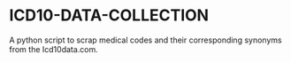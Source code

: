 # ICD10-DATA-COLLECTION

A python script to scrap medical codes and their corresponding synonyms from the Icd10data.com.
